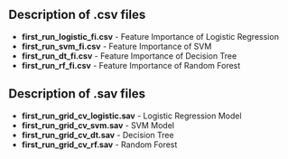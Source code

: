 ## Description of .csv files

- **first_run_logistic_fi.csv** - Feature Importance of Logistic Regression
- **first_run_svm_fi.csv** - Feature Importance of SVM
- **first_run_dt_fi.csv** - Feature Importance of Decision Tree
- **first_run_rf_fi.csv** - Feature Importance of Random Forest

## Description of .sav files

- **first_run_grid_cv_logistic.sav** - Logistic Regression Model 
- **first_run_grid_cv_svm.sav** - SVM Model
- **first_run_grid_cv_dt.sav** - Decision Tree
- **first_run_grid_cv_rf.sav** - Random Forest
